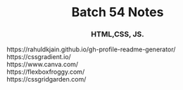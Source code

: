 <h1 align="center">Batch 54 Notes</h1>
<h3 align="center">HTML,CSS, JS.</h3>
https://rahuldkjain.github.io/gh-profile-readme-generator/ <br>
https://cssgradient.io/ <br>
https://www.canva.com/ <br>
https://flexboxfroggy.com/ <br>
https://cssgridgarden.com/
